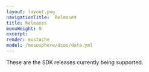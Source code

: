 ```yaml
---
layout: layout.pug
navigationTitle:  Releases
title: Releases
menuWeight: 0
excerpt:
render: mustache
model: /mesosphere/dcos/data.yml
---
```


These are the SDK releases currently being supported.
